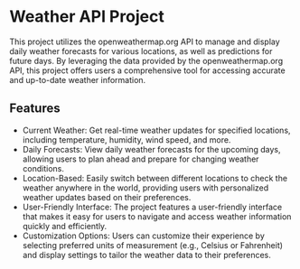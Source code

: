 # Weather API Project

This project utilizes the openweathermap.org API to manage and display daily weather forecasts for various locations, as well as predictions for future days. By leveraging the data provided by the openweathermap.org API, this project offers users a comprehensive tool for accessing accurate and up-to-date weather information.

## Features

- Current Weather: Get real-time weather updates for specified locations, including temperature, humidity, wind speed, and more.
- Daily Forecasts: View daily weather forecasts for the upcoming days, allowing users to plan ahead and prepare for changing weather conditions.
- Location-Based: Easily switch between different locations to check the weather anywhere in the world, providing users with personalized weather updates based on their preferences.
- User-Friendly Interface: The project features a user-friendly interface that makes it easy for users to navigate and access weather information quickly and efficiently.
- Customization Options: Users can customize their experience by selecting preferred units of measurement (e.g., Celsius or Fahrenheit) and display settings to tailor the weather data to their preferences.
